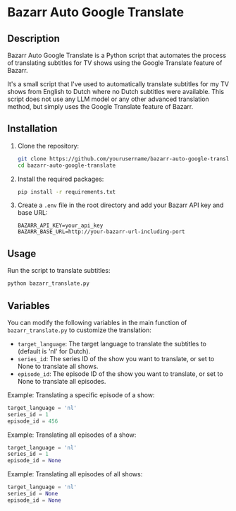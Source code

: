 # Bazarr Auto Google Translate

## Description
Bazarr Auto Google Translate is a Python script that automates the process of translating subtitles for TV shows using the Google Translate feature of Bazarr.

It's a small script that I've used to automatically translate subtitles for my TV shows from English to Dutch where no Dutch subtitles were available. This script does not use any LLM model or any other advanced translation method, but simply uses the Google Translate feature of Bazarr. 

## Installation
1. Clone the repository:
    ```sh
    git clone https://github.com/yourusername/bazarr-auto-google-translate.git
    cd bazarr-auto-google-translate
    ```

3. Install the required packages:
    ```sh
    pip install -r requirements.txt
    ```

4. Create a `.env` file in the root directory and add your Bazarr API key and base URL:
    ```plaintext
    BAZARR_API_KEY=your_api_key
    BAZARR_BASE_URL=http://your-bazarr-url-including-port
    ```

## Usage
Run the script to translate subtitles:
```sh
python bazarr_translate.py
```

## Variables

You can modify the following variables in the main function of `bazarr_translate.py` to customize the translation:  
* `target_language`: The target language to translate the subtitles to (default is 'nl' for Dutch).
* `series_id`: The series ID of the show you want to translate, or set to None to translate all shows.
* `episode_id`: The episode ID of the show you want to translate, or set to None to translate all episodes.

Example: Translating a specific episode of a show:
```python
target_language = 'nl' 
series_id = 1 
episode_id = 456 
```
Example: Translating all episodes of a show:
```python
target_language = 'nl' 
series_id = 1 
episode_id = None 
```
Example: Translating all episodes of all shows:
```python
target_language = 'nl' 
series_id = None
episode_id = None 
```
